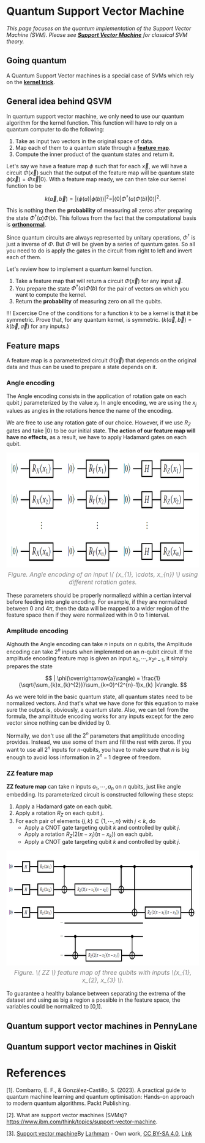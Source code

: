 # Quantum Support Vector Machine
*This page focuses on the quantum implementation of the Support Vector Machine (SVM). Please see [**Support Vector Machine**](../../ClscOptML/CML/SVM.md) for classical SVM theory.*

## Going quantum
A Quantum Support Vector machines is a special case of SVMs which rely on the [**kernel trick**](../../ClscOptML/CML/SVM.md#kernel).

## General idea behind QSVM

In quantum support vector machine, we only need to use our quantum algorithm for the kernel function. This function will have to rely on a quantum computer to do the following:

1.  Take as input two vectors in the original space of data.
2.  Map each of them to a quantum state through a [**feature map**](../../ClscOptML/CML/SVM.md#kernel).
3.  Compute the inner product of the quantum states and return it.

Let's say we have a feature map $\phi$ such that for each $\overrightarrow{x}$, we will have a circuit $\Phi(\overrightarrow{x})$ such that the output of the feature map will be quantum state $\phi(\overrightarrow{x}) = \Phi{\overrightarrow{x}}|0\rangle$. With a feature map ready, we can then take our kernel function to be

$$
k(\overrightarrow{a},\overrightarrow{b}) = |\langle\phi(a)|\phi(b)\rangle|^{2} = |\langle 0|\Phi^{\dagger}(a)\Phi(b)|0\rangle|^{2}.
$$

This is nothing then the **probability** of measuring all zeros after preparing the state $\Phi^{\dagger}(a)\Phi(b)$. This follows from the fact that the computational basis is [**orthonormal**](../../Math_Fundamentals/matrices.md#orthonormal-basis).

Since quantum circuits are always represented by unitary operations, $\Phi^{\dagger}$ is just a inverse of $\Phi$. But $\Phi$ will be given by a series of quantum gates. So all you need to do is apply the gates in the circuit from right to left and invert each of them.

Let's review how to implement a quantum kernel function.

1. Take a feature map that will return a circuit $\Phi(\overrightarrow{x})$ for any input $\overrightarrow{x}$.
2. You prepare the state $\Phi^{\dagger}(a)\Phi(b)$ for the pair of vectors on which you want to compute the kernel.
3. Return the **probability** of measuring zero on all the qubits.

!!! Excercise 
    One of the conditions for a function $k$ to be a kernel is that it be symmetric. Prove that, for any quantum kernel, is symmetric. ($k(\overrightarrow{a},\overrightarrow{b}) = k(\overrightarrow{b},\overrightarrow{a})$ for any inputs.)

## Feature maps
A feature map is a parameterized circuit $\Phi(\overrightarrow{x})$ that depends on the original data and thus can be used to prepare a state depends on it.

### Angle encoding
The Angle encoding consists in the application of rotation gate on each qubit $j$ parameterized by the value $x_{j}$. In angle encoding, we are using the $x_{j}$ values as angles in the rotations hence the name of the encoding.

We are free to use any rotation gate of our choice. However, if we use $R_{Z}$ gates and take $|0\rangle$ to be our initial state. **The action of our feature map will have no effects**, as a result, we have to apply Hadamard gates on each qubit.

<div style="text-align: center;">
    <img src="../../images_QML/QSVM_5_angle_encoding.png" alt="QSVM_5_angle_encoding" style="width: 800px; height: 300px;">
    <p style="font-size: 16px; font-style: italic; color: gray; margin-top: 5px;">
        Figure. Angle encoding of an input \( (x_{1}, \cdots, x_{n}) \) using different rotation gates.
    </p>
</div>

These parameters should be properly normaliezd within a certian interval before feeding into angle encoding. For example, if they are normalized between $0$ and $4\pi$, then the data will be mapped to a wider region of the feature space then if they were normalized with in $0$ to $1$ interval.

### Amplitude encoding

Alghouth the Angle encoding can take $n$ inputs on $n$ qubits, the Amplitude encoding can take $2^{n}$ inputs when implemnted on an $n$-qubit circuit. If the amplitude encoding feature map is given an input $x_{0}, \cdots, x_{2^{n}-1}$, it simply prepares the state

$$
| \phi(\overrightarrow{a}\rangle) = \frac{1}{\sqrt{\sum_{k}x_{k}^{2}}}\sum_{k=0}^{2^{n}-1}x_{k} |k\rangle.
$$

As we were told in the basic quantum state, all quantum states need to be normalized vectors. And that's what we have done for this equation to make sure the output is, obviously, a quantum state. Also, we can tell from the formula, the amplititude encoding works for any inputs except for the zero vector since nothing can be divided by $0$.

Normally, we don't use all the $2^{n}$ parameters that amplititude encoding provides. Instead, we use some of them and fill the rest with zeros. If you want to use all $2^{n}$ inputs for $n$-qubits, you have to make sure that $n$ is big enough to avoid loss information in $2^{n}-1$ degree of freedom.

### ZZ feature map

**ZZ feature map** can take $n$ inputs $a_{1}, \cdots, a_{n}$ on $n$ qubits, just like angle embedding. Its parameterized circuit is constructed following these steps:

1.  Apply a Hadamard gate on each qubit.
2.  Apply a rotation $R_{Z}$ on each qubit $j$.
3.  For each pair of elements $\{j,k\}\subseteq\{1,\cdots,n\}$ with $j < k$, do
    -   Apply a CNOT gate targeting qubit $k$ and controlled by qubit $j$. 
    -   Apply a rotation $R_{Z} (2(\pi - x_{j})(\pi - x_{k}))$ on each qubit.
    -   Apply a CNOT gate targeting qubit $k$ and controlled by qubit $j$. 

<div style="text-align: center;">
    <img src="../../images_QML/QSVM_6_ZZ_feature.png" alt="QSVM_6_ZZ_feature" style="width: 800px; height: 300px;">
    <p style="font-size: 16px; font-style: italic; color: gray; margin-top: 5px;">
        Figure. \( ZZ \) feature map of three qubits with inputs \(x_{1}, x_{2}, x_{3} \).
    </p>
</div>

To guarantee a healthy balance between separating the extrema of the dataset and using as big a region a possible in the feature space, the variables could be normalized to [0,1].

## Quantum support vector machines in PennyLane
    
## Quantum support vector machines in Qiskit

# References
[1]. Combarro, E. F., & González-Castillo, S. (2023). A practical guide to quantum machine learning and quantum optimisation: Hands-on approach to modern quantum algorithms. Packt Publishing.

[2]. What are support vector machines (SVMs)? https://www.ibm.com/think/topics/support-vector-machine.

[3]. [Support vector machine](https://en.wikipedia.org/wiki/Support_vector_machine)By <a href="//commons.wikimedia.org/w/index.php?title=User:Larhmam&amp;action=edit&amp;redlink=1" class="new" title="User:Larhmam (page does not exist)">Larhmam</a> - <span class="int-own-work" lang="en">Own work</span>, <a href="https://creativecommons.org/licenses/by-sa/4.0" title="Creative Commons Attribution-Share Alike 4.0">CC BY-SA 4.0</a>, <a href="https://commons.wikimedia.org/w/index.php?curid=73710028">Link</a>